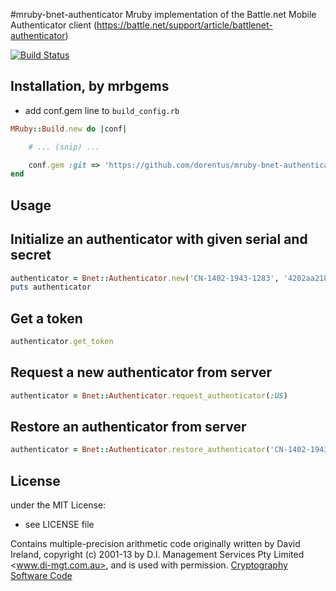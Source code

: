 #mruby-bnet-authenticator
Mruby implementation of the Battle.net Mobile Authenticator client (https://battle.net/support/article/battlenet-authenticator)

[![Build Status](https://travis-ci.org/dorentus/mruby-bnet-authenticator.svg?branch=master)](https://travis-ci.org/dorentus/mruby-bnet-authenticator)

## Installation, by mrbgems
- add conf.gem line to `build_config.rb`

```ruby
MRuby::Build.new do |conf|

    # ... (snip) ...

    conf.gem :git => 'https://github.com/dorentus/mruby-bnet-authenticator.git'
end
```

## Usage

Initialize an authenticator with given serial and secret
----
```ruby
authenticator = Bnet::Authenticator.new('CN-1402-1943-1283', '4202aa2182640745d8a807e0fe7e34b30c1edb23')
puts authenticator
```

Get a token
----
```ruby
authenticator.get_token
```

Request a new authenticator from server
----
```ruby
authenticator = Bnet::Authenticator.request_authenticator(:US)
```

Restore an authenticator from server
----
```ruby
authenticator = Bnet::Authenticator.restore_authenticator('CN-1402-1943-1283', '4CKBN08QEB')
```

## License
under the MIT License:
- see LICENSE file

Contains multiple-precision arithmetic code originally written by David Ireland, copyright (c) 2001-13 by D.I. Management Services Pty Limited <www.di-mgt.com.au>, and is used with permission. <a href="http://www.di-mgt.com.au/crypto.html">Cryptography Software Code</a>
